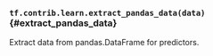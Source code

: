 ### `tf.contrib.learn.extract_pandas_data(data)` {#extract_pandas_data}

Extract data from pandas.DataFrame for predictors.

